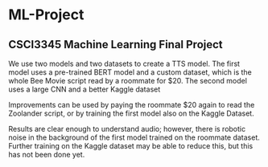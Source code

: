 # ML-Project
 
## CSCI3345 Machine Learning Final Project

We use two models and two datasets to create a TTS model. The first model uses a pre-trained BERT model and a custom dataset, which is the whole Bee Movie script read by a roommate for $20. The second model uses a large CNN and a better Kaggle dataset


Improvements can be used by paying the roommate $20 again to read the Zoolander script, or by training the first model also on the Kaggle Dataset.


Results are clear enough to understand audio; however, there is robotic noise in the background of the first model trained on the roommate dataset. Further training on the Kaggle dataset may be able to reduce this, but this has not been done yet.
